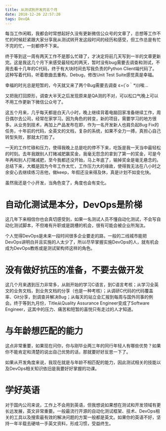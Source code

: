 ```yaml
---
title: 从测试到开发的五个月
date: 2018-12-26 22:57:20
tags: DevQA
---
```


每当工作闲暇，我都会时常想起好久没有更新微信公众号的文章了，总想等工作不忙的时候赶紧跟大家分享我从测试转开发这段时间的经历和感受，但工作总是有忙不完的忙，一刻都停不下来。

终于等到这一周有两天工作不是那么忙碌了，才决定将前几天写到一半的文章更新完。这是我这几个月下来感受最轻松的两天，暂时没有bug需要去调查和测试，不用去看十几年的C代码，终于有大块时间去写我负责的Python Client端代码了。这种写着代码，听着歌曲去重构，Debug，修改Unit Test Suite感觉真是幸福。

幸福的时光总是短暂的，今天就又来了两个Bug需要去调查 ε=(´ο｀*)))唉...

又把我打回原形，调查大半天之后发现原来是QA测的不对，可以松口气晚上可以不用工作更新下微信公众号了。

这五个月来，几乎每天都是白天八小时，晚上继续背着电脑回家准备继续工作，周日偶尔去公司，经常在家学习。因为角色的转变，新的项目，需要学习的地方很多。从业务到技术，再加上产品发布在即，作为一名开发新人也肩负起Bug Fix的任务，十年前的代码，全英文的文档，复杂的系统，如果不全力一搏，真担心自己转型失败，那就太打脸了。

一天的工作忙碌和压力，使得我晚上总是吃的停不下来，吃饭是我一天当中最轻松的时刻。去年我跟别人打赌减肥赢奖金，我毫无怨念的拿到了第一的奖金，可是今年再和别人打赌减肥，至今我都还没开始，马上年底了，输掉奖金是毫无悬念的。总结下来，大概是因为今年工作太忙，工作压力大的缘故，使得我无法在八小时之余安心去继续练习吉他，做keep，年假还没来得及休，真是计划不如变化快。

虽然我还是个小开发，当角色变了，角度也会有变化。


# 自动化测试是本分，DevOps是阶梯

这几年下来相信你也会真切感受到，如果一名测试人员不懂自动化测试，不会写自动化测试脚本，不但难有升职或是跳槽的机会，很有可能会被企业所淘汰。

个人觉得DevOps是未来一段时间很多企业要走的路，一般的二线城市能把DevOps讲明白并且实施的人太少了，所以尽早掌握实施DevOps的人，就有机会成为DevOps教练或是测试架构师这样的角色。


# 没有做好抗压的准备，不要去做开发

这几个月来遇到压力非常多，从刚开始的学习C语言，到C语言考核；从学习全英文的业务文档，到业务文档的分享（也是一种考核）；从调研C代码的代码覆盖率、Git分享，到调查并解决Bug；从每天的站立会汇报到每周与国外同事的例会。终于等到九月份，Title从Quality Assurance Engineer变成了Software Engineer，这其中的压力、痛苦和短暂的喜悦只有走过的人才知道。


# 与年龄想匹配的能力

这点非常重要，如果现在问你，你与刚毕业两三年的同行年轻人有哪些优势？如果你不能肯定和清楚的说出自己优势的话，那就要好好反思一下了。

如果从开发角度来说，我现在就是与年龄不相匹配的能力，因此测试相关的技能以及DevOps相关知识依旧是我要好好掌握的功课。


# 学好英语

对于国内公司来说，工作上不会用到英语，但我想说如果想在测试和开发领域有更长远发展，英文非常重要。一般最流行开源的自动化测试框架、技术、DevOps相关的工具以及搜索最有效的解决问题的方案一般都是英文。如果你的英语不好，坚持一年半载去硬啃一手英文资料，形成习惯，受益终生。
